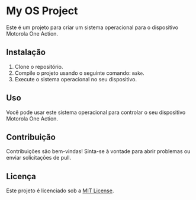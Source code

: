 # My OS Project

Este é um projeto para criar um sistema operacional para o dispositivo Motorola One Action.

## Instalação

1. Clone o repositório.
2. Compile o projeto usando o seguinte comando: `make`.
3. Execute o sistema operacional no seu dispositivo.

## Uso

Você pode usar este sistema operacional para controlar o seu dispositivo Motorola One Action.

## Contribuição

Contribuições são bem-vindas! Sinta-se à vontade para abrir problemas ou enviar solicitações de pull.

## Licença

Este projeto é licenciado sob a [MIT License](LICENSE).

